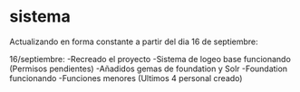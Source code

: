 # sistema
Actualizando en forma constante a partir del dia 16 de septiembre:

16/septiembre:
  -Recreado el proyecto
  -Sistema de logeo base funcionando (Permisos pendientes)
  -Añadidos gemas de foundation y Solr
  -Foundation funcionando
  -Funciones menores (Ultimos 4 personal creado)
